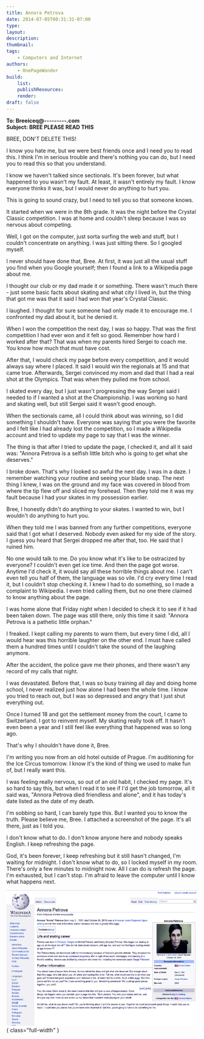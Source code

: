 ```yaml
---
title: Annora Petrova
date: 2014-07-05T00:31:31-07:00
type:
layout:
description:
thumbnail:
tags:
    - Computers and Internet
authors:
    - OnePageWonder
build:
    list:
    publishResources:
    render:
draft: false
---
```


**To: Breeiceq@---------.com**<br> **Subject: BREE PLEASE READ THIS**

BREE, DON'T DELETE THIS!

I know you hate me, but we were best friends once and I need you to read this.
I think I'm in serious trouble and there's nothing you can do, but I need you
to read this so that you understand.

I know we haven't talked since sectionals. It's been forever, but what happened
to you wasn't my fault. At least, it wasn't entirely my fault. I know everyone
thinks it was, but I would never do anything to hurt you.

This is going to sound crazy, but I need to tell you so that someone knows.

It started when we were in the 8th grade. It was the night before the Crystal
Classic competition. I was at home and couldn't sleep because I was so nervous
about competing.

Well, I got on the computer, just sorta surfing the web and stuff, but I
couldn't concentrate on anything. I was just sitting there. So I googled
myself.

I never should have done that, Bree. At first, it was just all the usual stuff
you find when you Google yourself; then I found a link to a Wikipedia page
about me.

I thought our club or my dad made it or something. There wasn't much there -
just some basic facts about skating and what city I lived in, but the thing
that got me was that it said I had won that year's Crystal Classic.

I laughed. I thought for sure someone had only made it to encourage me. I
confronted my dad about it, but he denied it.

When I won the competition the next day, I was so happy. That was the first
competition I had ever won and it felt so good. Remember how hard I worked
after that? That was when my parents hired Sergei to coach me. You know how
much that must have cost.

After that, I would check my page before every competition, and it would always
say where I placed. It said I would win the regionals at 15 and that came true.
Afterwards, Sergei convinced my mom and dad that I had a real shot at the
Olympics. That was when they pulled me from school.

I skated every day, but I just wasn't progressing the way Sergei said I needed
to if I wanted a shot at the Championship. I was working so hard and skating
well, but still Sergei said it wasn't good enough.

When the sectionals came, all I could think about was winning, so I did
something I shouldn't have. Everyone was saying that you were the favorite and
I felt like I had already lost the competition, so I made a Wikipedia account
and tried to update my page to say that I was the winner.

The thing is that after I tried to update the page, I checked it, and all it
said was: "Annora Petrova is a selfish little bitch who is going to get what
she deserves."

I broke down. That's why I looked so awful the next day. I was in a daze. I
remember watching your routine and seeing your blade snap. The next thing I
knew, I was on the ground and my face was covered in blood from where the tip
flew off and sliced my forehead. Then they told me it was my fault because I
had your skates in my possession earlier.

Bree, I honestly didn't do anything to your skates. I wanted to win, but I
wouldn't do anything to hurt you.

When they told me I was banned from any further competitions, everyone said
that I got what I deserved. Nobody even asked for my side of the story. I guess
you heard that Sergei dropped me after that, too. He said that I ruined him.

No one would talk to me. Do you know what it's like to be ostracized by
everyone? I couldn't even get ice time. And then the page got worse. Anytime
I'd check it, it would say all these horrible things about me. I can't even
tell you half of them, the language was so vile. I'd cry every time I read it,
but I couldn't stop checking it. I knew I had to do something, so I made a
complaint to Wikipedia. I even tried calling them, but no one there claimed to
know anything about the page.

I was home alone that Friday night when I decided to check it to see if it had
been taken down. The page was still there, only this time it said: "Annora
Petrova is a pathetic little orphan."

I freaked. I kept calling my parents to warn them, but every time I did, all I
would hear was this horrible laughter on the other end. I must have called them
a hundred times until I couldn't take the sound of the laughing anymore.

After the accident, the police gave me their phones, and there wasn't any
record of my calls that night.

I was devastated. Before that, I was so busy training all day and doing home
school, I never realized just how alone I had been the whole time. I know you
tried to reach out, but I was so depressed and angry that I just shut
everything out.

Once I turned 18 and got the settlement money from the court, I came to
Switzerland. I got to reinvent myself. My skating really took off. It hasn't
even been a year and I still feel like everything that happened was so long
ago.

That's why I shouldn't have done it, Bree.

I'm writing you now from an old hotel outside of Prague. I'm auditioning for
the Ice Circus tomorrow. I know it's the kind of thing we used to make fun of,
but I really want this.

I was feeling really nervous, so out of an old habit, I checked my page. It's
so hard to say this, but when I read it to see if I'd get the job tomorrow, all
it said was, "Annora Petrova died friendless and alone", and it has today's
date listed as the date of my death.

I'm sobbing so hard, I can barely type this. But I wanted you to know the
truth. Please believe me, Bree. I attached a screenshot of the page. It's all
there, just as I told you.

I don't know what to do. I don't know anyone here and nobody speaks English. I
keep refreshing the page.

God, it's been forever, I keep refreshing but it still hasn't changed, I'm
waiting for midnight. I don't know what to do, so I locked myself in my room.
There's only a few minutes to midnight now. All I can do is refresh the page.
I'm exhausted, but I can't stop. I'm afraid to leave the computer until I know
what happens next.

![annora.jpg](annora.jpg) { class="full-width" }
